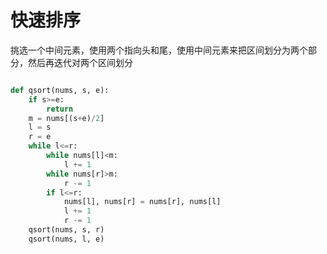 # 快速排序


挑选一个中间元素，使用两个指向头和尾，使用中间元素来把区间划分为两个部分，然后再迭代对两个区间划分

```python

def qsort(nums, s, e):
    if s>=e:
        return
    m = nums[(s+e)/2]
    l = s
    r = e
    while l<=r:
        while nums[l]<m:
            l += 1
        while nums[r]>m:
            r -= 1
        if l<=r:
            nums[l], nums[r] = nums[r], nums[l]
            l += 1
            r -= 1
    qsort(nums, s, r)
    qsort(nums, l, e)
```